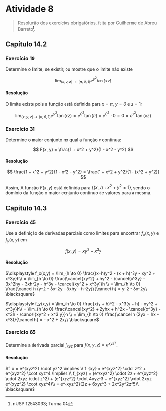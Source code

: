 # Atividade 8

> Resolução dos exercícios obrigatórios, feita por Guilherme de Abreu Barreto[^1].

## Capítulo 14.2

### Exercício 19

Determine o limite, se existir, ou mostre que o limite não existe:

$$
\lim_{(x,y,z) \to (\pi,\theta,1)} e^{y^2}\tan(xz)
$$

#### Resolução

O limite existe pois a função está definida para $x = \pi$, $y = \theta$ e $z = 1$:

$$
\lim_{(x,y,z) \to (\pi,\theta,1)} e^{y^2}\tan(xz)
= e^{\theta^2} \tan (\pi)
= e^{\theta^2} \cdot 0 = 0 = e^{y^2}\tan(xz)
$$

### Exercício 31

Determine o maior conjunto no qual a função é contínua:

$$
F(x, y) = \frac{1 + x^2 + y^2}{1 - x^2 - y^2}
$$

#### Resolução

$$
\frac{1 + x^2 + y^2}{1 - x^2 - y^2} = \frac{1 + x^2 + y^2}{1 - (x^2 + y^2)}
$$

Assim, A função $F(x,y)$ está definida para $\{(x,y) : x^2 + y^2 \not = 1\}$, sendo o domínio da função o maior conjunto contínuo de valores para a mesma.

## Capítulo 14.3

### Exercício 45

Use a definição de derivadas parciais como limites para encontrar $f_x(x, y)$ e $f_y(x, y)$ em

$$
f(x,y) = xy^2 - x^3y
$$

#### Resolução

$\displaystyle f_x(x,y) = \lim_{h \to 0} \frac{(x+h)y^2 - (x + h)^3y - xy^2 + x^3y}h\\ = \lim_{h \to 0} \frac{\cancel{xy^2} + hy^2 - \cancel{x^3y} - 3x^2hy - 3xh^2y - h^3y - \cancel{xy^2 + x^3y}}h \\ = \lim_{h \to 0} \frac{\cancel h (y^2 - 3x^2y - 3xhy - h^2y)}{\cancel h} = y^2 - 3x^2y\ \blacksquare$

$\displaystyle f_y(x,y) = \lim_{h \to 0} \frac{x(y + h)^2 - x^3(y + h) - xy^2 + x^3y}h\\ = \lim_{h \to 0} \frac{\cancel{xy^2} + 2yhx + h^2x - \cancel{x^3y} - x^3h - \cancel{xy^2 + x^3 y}}h \\ = \lim_{h \to 0} \frac{\cancel h (2yx + hx - x^3)}{\cancel h} = - x^2 + 2xy\ \blacksquare$

### Exercício 65

Determine a derivada parcial $f_{xyz}$ para $f(x,y,z) = e^{xyz^2}$.

#### Resolução

$f_x = e^{xyz^2} \cdot yz^2 \implies \\ f_{xy} = e^{xyz^2} \cdot z^2 + e^{xyz^2} \cdot xyz^4 \implies \\ f_{xyz} = (e^{xyz^2} \cdot 2z + e^{xyz^2} \cdot 2xyz \cdot z^2) + (e^{xyz^2} \cdot 4xyz^3 + e^{xyz^2} \cdot 2xyz e^{xyz^2} \cdot xyz^4)\\ = e^{xyz^2}(2z + 6xyz^3 + 2x^2y^2z^5)\ \blacksquare$

[^1]: nUSP 12543033; Turma 04